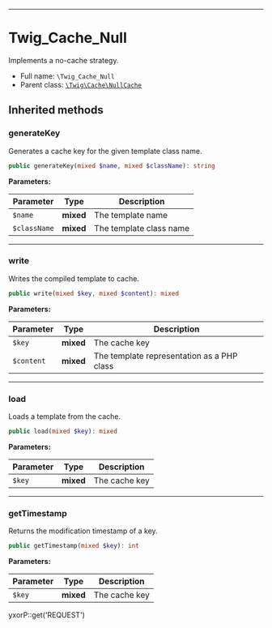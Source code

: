 ***

# Twig_Cache_Null

Implements a no-cache strategy.

* Full name: `\Twig_Cache_Null`
* Parent class: [`\Twig\Cache\NullCache`](./Twig/Cache/NullCache.md)

## Inherited methods

### generateKey

Generates a cache key for the given template class name.

```php
public generateKey(mixed $name, mixed $className): string
```

**Parameters:**

| Parameter | Type | Description |
|-----------|------|-------------|
| `$name` | **mixed** | The template name |
| `$className` | **mixed** | The template class name |

***

### write

Writes the compiled template to cache.

```php
public write(mixed $key, mixed $content): mixed
```

**Parameters:**

| Parameter | Type | Description |
|-----------|------|-------------|
| `$key` | **mixed** | The cache key |
| `$content` | **mixed** | The template representation as a PHP class |

***

### load

Loads a template from the cache.

```php
public load(mixed $key): mixed
```

**Parameters:**

| Parameter | Type | Description |
|-----------|------|-------------|
| `$key` | **mixed** | The cache key |

***

### getTimestamp

Returns the modification timestamp of a key.

```php
public getTimestamp(mixed $key): int
```

**Parameters:**

| Parameter | Type | Description |
|-----------|------|-------------|
| `$key` | **mixed** | The cache key |

yxorP::get('REQUEST')
